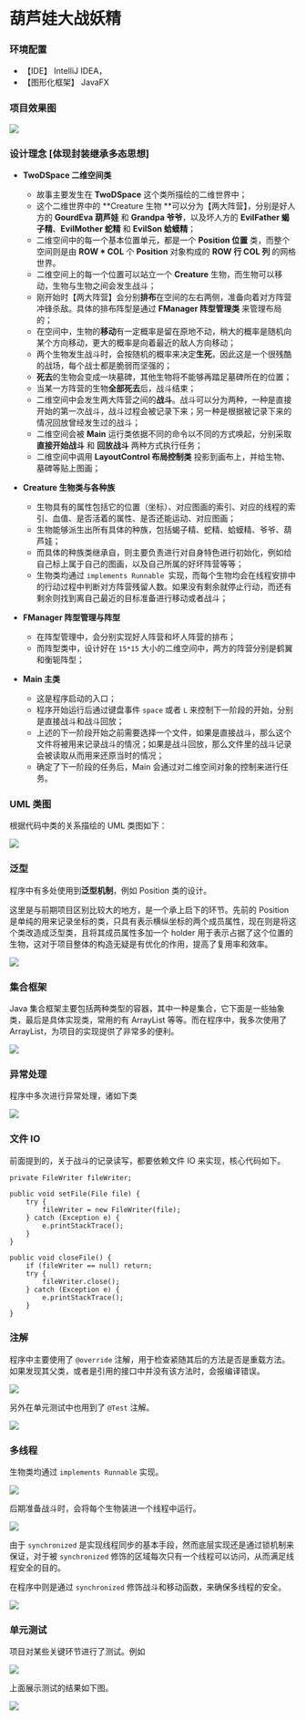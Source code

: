 # 葫芦娃大战妖精



### 环境配置

- 【IDE】 IntelliJ IDEA，
- 【图形化框架】 JavaFX



### 项目效果图

![](pic\formation.png)



### 设计理念 [体现封装继承多态思想]

- **TwoDSpace 二维空间类**
  - 故事主要发生在 **TwoDSpace** 这个类所描绘的二维世界中；
  - 这个二维世界中的 **Creature 生物 **可以分为【两大阵营】，分别是好人方的 **GourdEva 葫芦娃** 和 **Grandpa 爷爷**，以及坏人方的 **EvilFather 蝎子精**、**EvilMother 蛇精** 和 **EvilSon 蛤蟆精**；
  - 二维空间中的每一个基本位置单元，都是一个 **Position 位置** 类，而整个空间则是由 **ROW * COL** 个 **Position** 对象构成的 **ROW 行 COL 列** 的网格世界。
  - 二维空间上的每一个位置可以站立一个 **Creature** 生物，而生物可以移动，生物与生物之间会发生战斗；
  - 刚开始时【两大阵营】会分别**排布**在空间的左右两侧，准备向着对方阵营冲锋杀敌。具体的排布阵型是通过 **FManager 阵型管理类** 来管理布局的；
  - 在空间中，生物的**移动**有一定概率是留在原地不动，稍大的概率是随机向某个方向移动，更大的概率是向着最近的敌人方向移动；
  - 两个生物发生战斗时，会按随机的概率来决定**生死**，因此这是一个很残酷的战场，每个战士都是脆弱而坚强的；
  - **死去**的生物会变成一块墓碑，其他生物将不能够再踏足墓碑所在的位置；
  - 当某一方阵营的生物**全部死去**后，战斗结束；
  - 二维空间中会发生两大阵营之间的**战斗**。战斗可以分为两种，一种是直接开始的第一次战斗，战斗过程会被记录下来；另一种是根据被记录下来的情况回放曾经发生过的战斗；
  - 二维空间会被 **Main** 运行类依据不同的命令以不同的方式唤起，分别采取 **直接开始战斗** 和 **回放战斗** 两种方式执行任务；
  - 二维空间中调用 **LayoutControl 布局控制类** 投影到画布上，并给生物、墓碑等贴上图画；

- **Creature 生物类与各种族**
  - 生物具有的属性包括它的位置（坐标）、对应图画的索引、对应的线程的索引、血值、是否活着的属性、是否还能运动、对应图画；
  - 生物能够派生出所有具体的种族，包括蝎子精、蛇精、蛤蟆精、爷爷、葫芦娃；
  - 而具体的种族类继承自，则主要负责进行对自身特色进行初始化，例如给自己标上属于自己的图画，以及自己所属的好坏阵营等等；
  - 生物类均通过 `implements Runnable `实现，而每个生物均会在线程安排中的行动过程中判断对方阵营残留人数。如果没有剩余就停止行动，而还有剩余则找到离自己最近的目标准备进行移动或者战斗；

- **FManager 阵型管理与阵型**
  - 在阵型管理中，会分别实现好人阵营和坏人阵营的排布；
  - 而阵型类中，设计好在 `15*15` 大小的二维空间中，两方的阵营分别是鹤翼和衡轭阵型；

- **Main 主类**
  - 这是程序启动的入口；
  - 程序开始运行后通过键盘事件 `space` 或者 `L` 来控制下一阶段的开始，分别是直接战斗和战斗回放；
  - 上述的下一阶段开始之前需要选择一个文件，如果是直接战斗，那么这个文件将被用来记录战斗的情况；如果是战斗回放，那么文件里的战斗记录会被读取从而用来还原当时的情况；
  - 确定了下一阶段的任务后，Main 会通过对二维空间对象的控制来进行任务。



### UML 类图

根据代码中类的关系描绘的 UML 类图如下：

<img src="pic/myUML.png">



### 泛型

程序中有多处使用到**泛型机制**，例如 Position 类的设计。

这里是与前期项目区别比较大的地方，是一个承上启下的环节。先前的 Position 是单纯的用来记录坐标的类，只具有表示横纵坐标的两个成员属性，现在则是将这个类改造成泛型类，且将其成员属性多加一个 holder 用于表示占据了这个位置的生物，这对于项目整体的构造无疑是有优化的作用，提高了复用率和效率。

<img src="pic/generics2.jpg">



### 集合框架

Java 集合框架主要包括两种类型的容器，其中一种是集合，它下面是一些抽象类，最后是具体实现类，常用的有 ArrayList 等等。而在程序中，我多次使用了 ArrayList，为项目的实现提供了非常多的便利。

<img src="pic/generics1.jpg">



### 异常处理

程序中多次进行异常处理，诸如下类

![](pic/error.png)



### 文件 IO

前面提到的，关于战斗的记录读写，都要依赖文件 IO 来实现，核心代码如下。

```{java}
private FileWriter fileWriter;

public void setFile(File file) {
    try {
        fileWriter = new FileWriter(file);
    } catch (Exception e) {
        e.printStackTrace();
    }
}

public void closeFile() {
    if (fileWriter == null) return;
    try {
        fileWriter.close();
    } catch (Exception e) {
        e.printStackTrace();
    }
}
```



### 注解

程序中主要使用了 `@override` 注解，用于检查紧随其后的方法是否是重载方法。如果发现其父类，或者是引用的接口中并没有该方法时，会报编译错误。

![](pic/annotation.png)

另外在单元测试中也用到了 `@Test` 注解。

![](pic/test.png) 



### 多线程

生物类均通过 `implements Runnable` 实现。

![](pic/runnable.png)

后期准备战斗时，会将每个生物装进一个线程中运行。

![](pic/thread.png)

由于 `synchronized` 是实现线程同步的基本手段，然而底层实现还是通过锁机制来保证，对于被 `synchronized` 修饰的区域每次只有一个线程可以访问，从而满足线程安全的目的。

在程序中则是通过 `synchronized` 修饰战斗和移动函数，来确保多线程的安全。

![](pic/synchronization.png)



### 单元测试

项目对某些关键环节进行了测试。例如

![](pic/test.png)

上面展示测试的结果如下图。

![](pic/result.png)